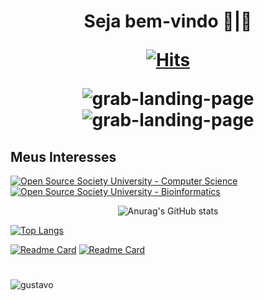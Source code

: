 <h1 style="text-align:center">

Seja bem-vindo 👋|🔭
<!--
[![An image of @gustavogarciapereira's Holopin badges, which is a link to view their full Holopin profile](https://holopin.me/gustavogarciapereira)](https://holopin.io/@gustavogarciapereira)
-->


  [![Hits](https://hits.seeyoufarm.com/api/count/incr/badge.svg?url=https%3A%2F%2Fgithub.com%2Fisabellyavelar&count_bg=%23D2186B&title_bg=%230F0Ecolor=https%3A%2F%2Fgithub.com%2Fisabellyavelar&count_bg=%23D2186B&title_bg=%230F0Ecolor=E&icon=iconify.sviconify%23BD0D87&title=Perfil+visualizações&edge_flat=true)](https://hits.seeyoufarm.com)
   
![grab-landing-page](https://i.pinimg.com/originals/80/fb/20/80fb20a4778ca8143bc26a8eb78492ee.gif)
![grab-landing-page](https://media.giphy.com/media/E6jscXfv3AkWQ/giphy.gif)
  
  
## Meus Interesses 
  
  
[![Open Source Society University - Computer Science](https://img.shields.io/badge/OSSU-computer--science-blue.svg)](https://github.com/ossu/computer-science)
[![Open Source Society University - Bioinformatics ](https://img.shields.io/badge/OSSU-bioinformatics-blue.svg)](https://github.com/open-source-society/bioinformatics)
  
</h1>

<!--
**GustavoGarciaPereira/GustavoGarciaPereira** is a ✨ _special_ ✨ repository because its `README.md` (this file) appears on your GitHub profile.

Here are some ideas to get you started:

- 🔭 I’m currently working on ...
- 🌱 I’m currently learning ...
- 👯 I’m looking to collaborate on ...
- 🤔 I’m looking for help with ...
- 💬 Ask me about ...
- 📫 How to reach me: ...
- 😄 Pronouns: ...
- ⚡ Fun fact: ...
-->

<div style="text-align:center">

![Anurag's GitHub stats](https://github-readme-stats.vercel.app/api?username=GustavoGarciaPereira&hide=prs,issues,contribs&theme=vue-dark&count_private=true)

</div>

[![Top Langs](https://github-readme-stats.vercel.app/api/top-langs/?username=GustavoGarciaPereira&layout=compact&theme=vue-dark)](https://github.com/GustavoGarciaPereira/github-readme-stats)


[![Readme Card](https://github-readme-stats.vercel.app/api/pin/?username=GustavoGarciaPereira&repo=editor_texto&theme=vue-dark)](https://github.com/GustavoGarciaPereira/editor_texto)
[![Readme Card](https://github-readme-stats.vercel.app/api/pin/?username=GustavoGarciaPereira&repo=gustavo_pereia.github.io&theme=vue-dark)](https://github.com/GustavoGarciaPereira/gustavo_pereia.github.io)


<h1 style="text-align:center"></h1>

![gustavo](https://external-content.duckduckgo.com/iu/?u=https%3A%2F%2Ftse1.mm.bing.net%2Fth%3Fid%3DOIP.VSNRRqKrR_8gUxu2rcVmsAAAAA%26pid%3DApi&f=1)
